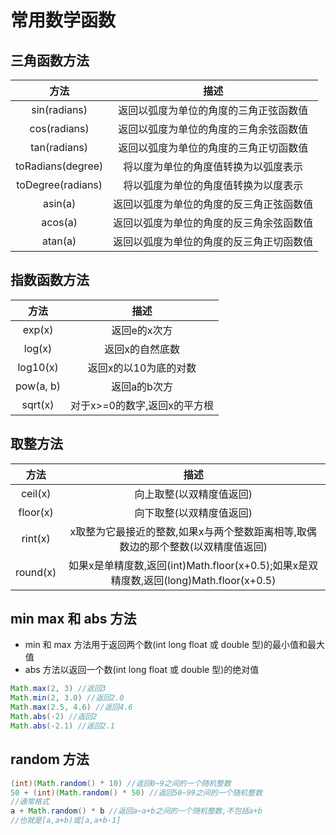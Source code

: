# 常用数学函数

## 三角函数方法

方法 | 描述
:-: | :-:
sin(radians) | 返回以弧度为单位的角度的三角正弦函数值
cos(radians) | 返回以弧度为单位的角度的三角余弦函数值
tan(radians) | 返回以弧度为单位的角度的三角正切函数值
toRadians(degree) | 将以度为单位的角度值转换为以弧度表示
toDegree(radians) | 将以弧度为单位的角度值转换为以度表示
asin(a) | 返回以弧度为单位的角度的反三角正弦函数值
acos(a) | 返回以弧度为单位的角度的反三角余弦函数值
atan(a) | 返回以弧度为单位的角度的反三角正切函数值

## 指数函数方法

方法 | 描述
:-: | :-:
exp(x) | 返回e的x次方
log(x) | 返回x的自然底数
log10(x) | 返回x的以10为底的对数
pow(a, b) | 返回a的b次方
sqrt(x) | 对于x>=0的数字,返回x的平方根

## 取整方法

方法 | 描述
:-: | :-:
ceil(x) | 向上取整(以双精度值返回)
floor(x) | 向下取整(以双精度值返回)
rint(x) | x取整为它最接近的整数,如果x与两个整数距离相等,取偶数边的那个整数(以双精度值返回)
round(x) | 如果x是单精度数,返回(int)Math.floor(x+0.5);如果x是双精度数,返回(long)Math.floor(x+0.5)

## min max 和 abs 方法

- min 和 max 方法用于返回两个数(int long float 或 double 型)的最小值和最大值
- abs 方法以返回一个数(int long float 或 double 型)的绝对值

```java
Math.max(2, 3) //返回3
Math.min(2, 3.0) //返回2.0
Math.max(2.5, 4.6) //返回4.6
Math.abs(-2) //返回2
Math.abs(-2.1) //返回2.1
```

## random 方法

```java
(int)(Math.random() * 10) //返回0~9之间的一个随机整数
50 + (int)(Math.random() * 50) //返回50~99之间的一个随机整数
//通常格式
a + Math.random() * b //返回a~a+b之间的一个随机整数,不包括a+b
//也就是[a,a+b)或[a,a+b-1]
